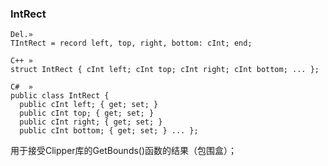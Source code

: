 ### **IntRect**

```
Del.»
TIntRect = record left, top, right, bottom: cInt; end;

C++ »
struct IntRect { cInt left; cInt top; cInt right; cInt bottom; ... };

C#  »
public class IntRect {
  public cInt left; { get; set; }
  public cInt top; { get; set; }
  public cInt right; { get; set; }
  public cInt bottom; { get; set; } ... };
```

用于接受Clipper库的GetBounds()函数的结果（包围盒）；